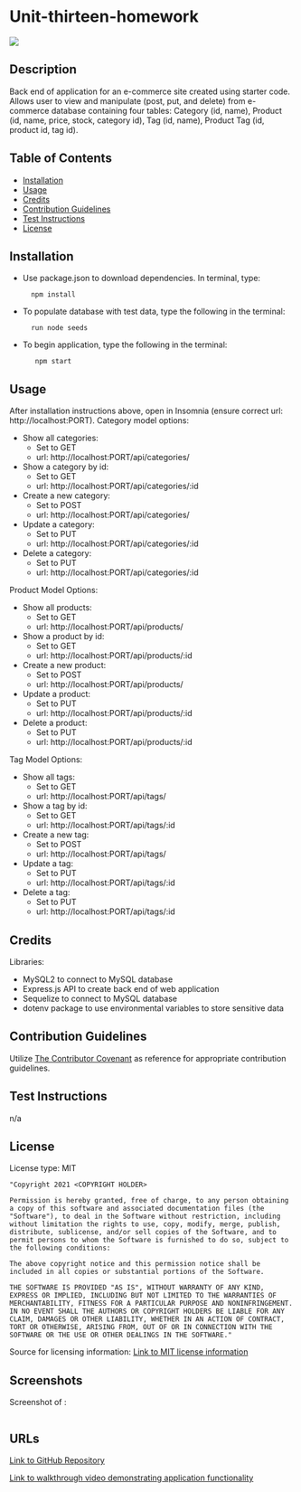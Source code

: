 # Unit-thirteen-homework

<img src='https://img.shields.io/badge/License-MIT-yellow.svg'>

## Description
Back end of application for an e-commerce site created using starter code. Allows user to view and manipulate (post, put, and delete) from e-commerce database containing four tables: Category (id, name), Product (id, name, price, stock, category id), Tag (id, name), Product Tag (id, product id, tag id).

## Table of Contents 
 - [Installation](#installation)
 - [Usage](#usage)
 - [Credits](#credits)
 - [Contribution Guidelines](#contribution-guidelines)
 - [Test Instructions](#test-instructions)
 - [License](#license)

## Installation
* Use package.json to download dependencies. In terminal, type:

        npm install
* To populate database with test data, type the following in the terminal:
    
        run node seeds
* To begin application, type the following in the terminal:
        
         npm start


## Usage
After installation instructions above, open in Insomnia (ensure correct url: http://localhost:PORT). 
Category model options:
* Show all categories:
    * Set to GET
    * url: http://localhost:PORT/api/categories/
* Show a category by id:
    * Set to GET
    * url: http://localhost:PORT/api/categories/:id
* Create a new category:
    * Set to POST
    * url: http://localhost:PORT/api/categories/
* Update a category:
    * Set to PUT
    * url: http://localhost:PORT/api/categories/:id
* Delete a category:
    * Set to PUT
    * url: http://localhost:PORT/api/categories/:id

Product Model Options: 
* Show all products:
    * Set to GET
    * url: http://localhost:PORT/api/products/
* Show a product by id:
    * Set to GET
    * url: http://localhost:PORT/api/products/:id
* Create a new product:
    * Set to POST
    * url: http://localhost:PORT/api/products/
* Update a product:
    * Set to PUT
    * url: http://localhost:PORT/api/products/:id
* Delete a product:
    * Set to PUT
    * url: http://localhost:PORT/api/products/:id

Tag Model Options: 
* Show all tags:
    * Set to GET
    * url: http://localhost:PORT/api/tags/
* Show a tag by id:
    * Set to GET
    * url: http://localhost:PORT/api/tags/:id
* Create a new tag:
    * Set to POST
    * url: http://localhost:PORT/api/tags/
* Update a tag:
    * Set to PUT
    * url: http://localhost:PORT/api/tags/:id
* Delete a tag:
    * Set to PUT
    * url: http://localhost:PORT/api/tags/:id

## Credits
Libraries:
* MySQL2 to connect to MySQL database 
* Express.js API to create back end of web application
* Sequelize to connect to MySQL database
* dotenv package to use environmental variables to store sensitive data

## Contribution Guidelines
Utilize <a href= "https://www.contributor-covenant.org/version/2/0/code_of_conduct/code_of_conduct.md">The Contributor Covenant</a> as reference for appropriate contribution guidelines.

## Test Instructions
n/a

## License
License type: MIT

    "Copyright 2021 <COPYRIGHT HOLDER>

    Permission is hereby granted, free of charge, to any person obtaining a copy of this software and associated documentation files (the "Software"), to deal in the Software without restriction, including without limitation the rights to use, copy, modify, merge, publish, distribute, sublicense, and/or sell copies of the Software, and to permit persons to whom the Software is furnished to do so, subject to the following conditions:
    
    The above copyright notice and this permission notice shall be included in all copies or substantial portions of the Software.
    
    THE SOFTWARE IS PROVIDED "AS IS", WITHOUT WARRANTY OF ANY KIND, EXPRESS OR IMPLIED, INCLUDING BUT NOT LIMITED TO THE WARRANTIES OF MERCHANTABILITY, FITNESS FOR A PARTICULAR PURPOSE AND NONINFRINGEMENT. IN NO EVENT SHALL THE AUTHORS OR COPYRIGHT HOLDERS BE LIABLE FOR ANY CLAIM, DAMAGES OR OTHER LIABILITY, WHETHER IN AN ACTION OF CONTRACT, TORT OR OTHERWISE, ARISING FROM, OUT OF OR IN CONNECTION WITH THE SOFTWARE OR THE USE OR OTHER DEALINGS IN THE SOFTWARE."

Source for licensing information: <a href="https://opensource.org/licenses/MIT">Link to MIT license information</a>

## Screenshots

Screenshot of :

<img src='' alt = ''>


## URLs
<a href="https://github.com/mlward639/Unit-thirteen-homework">Link to GitHub Repository</a>

<a href="">Link to walkthrough video demonstrating application functionality</a>
